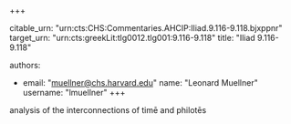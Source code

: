 +++


citable_urn: "urn:cts:CHS:Commentaries.AHCIP:Iliad.9.116-9.118.bjxppnr"
target_urn: "urn:cts:greekLit:tlg0012.tlg001:9.116-9.118"
title: "Iliad 9.116-9.118"

authors:
- email: "muellner@chs.harvard.edu"
  name: "Leonard Muellner"
  username: "lmuellner"
+++

<p>analysis of the interconnections of timē and philotēs</p>
